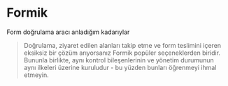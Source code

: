 
# Formik
Form doğrulama aracı anladığım kadarıylar

> Doğrulama, ziyaret edilen alanları takip etme ve form teslimini içeren eksiksiz bir çözüm arıyorsanız Formik popüler seçeneklerden biridir. Bununla birlikte, aynı kontrol bileşenlerinin ve yönetim durumunun aynı ilkeleri üzerine kuruludur - bu yüzden bunları öğrenmeyi ihmal etmeyin.
